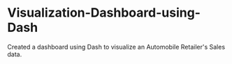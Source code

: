 # Visualization-Dashboard-using-Dash
Created a dashboard using Dash to visualize an Automobile Retailer's Sales data.
